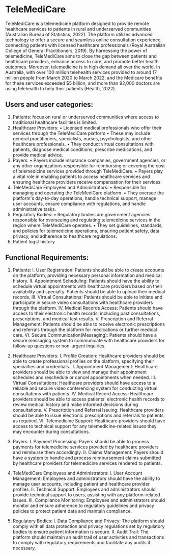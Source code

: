 # TeleMediCare

TeleMediCare is a telemedicine platform designed to provide remote healthcare services to
patients in rural and underserved communities (Australian Bureau of Statistics, 2022). The
platform utilizes advanced technology to offer a secure and seamless online consultation
experience, connecting patients with licensed healthcare professionals (Royal Australian
College of General Practitioners, 2019). By harnessing the power of telemedicine,
TeleMediCare aims to close the gap between patients and healthcare providers, enhance
access to care, and promote better health outcomes. Moreover, telemedicine is in high demand
all over the world. In Australia, with over 100 million telehealth services provided to around 17
million people from March 2020 to March 2022, and the Medicare benefits for these services
exceeded $5 billion, and more than 92,000 doctors are using telehealth to help their patients
(Health, 2022).

## Users and user categories:

1. Patients: focus on rural or underserved communities where access to traditional healthcare facilities is limited.
2. Healthcare Providers:
   • Licensed medical professionals who offer their services through the TeleMediCare platform
   • These may include general practitioners, specialists, nurses, psychologists, and other healthcare professionals.
   • They conduct virtual consultations with patients, diagnose medical conditions, prescribe medications, and provide medical advice.
3. Payers:
   • Payers include insurance companies, government agencies, or any other organizations responsible for reimbursing or covering the cost of telemedicine services provided through TeleMediCare.
   • Payers play a vital role in enabling patients to access healthcare services and ensuring healthcare providers receive compensation for their services.
4. TeleMediCare Employees and Administrators:
   • Responsible for managing and operating the TeleMediCare platform.
   • They oversee the platform's day-to-day operations, handle technical support, manage user accounts, ensure compliance with regulations, and handle administrative tasks.
5. Regulatory Bodies:
   • Regulatory bodies are government agencies responsible for overseeing and regulating telemedicine services in the region where TeleMediCare operates.
   • They set guidelines, standards, and policies for telemedicine operations, ensuring patient safety, data privacy, and adherence to healthcare regulations.
6. Patient logs/ history

## Functional Requirements:

1. Patients:
   I. User Registration: Patients should be able to create accounts on the platform, providing necessary personal information and medical history.
   II. Appointment Scheduling: Patients should have the ability to schedule virtual appointments with healthcare providers based on their availability and specialty. Patients should be able to upload their medical records.
   III. Virtual Consultations: Patients should be able to initiate and participate in secure video consultations with healthcare providers through the platform.
   IV. Medical Records Access: Patients should have access to their electronic health records, including past consultations, prescriptions, and medical test results.
   V. Prescription and Referral Management: Patients should be able to receive electronic prescriptions and referrals through the platform for medications or further medical care.
   VI. Secure Communication(Messaging): Patients should have a secure messaging system to communicate with healthcare providers for follow-up questions or non-urgent inquiries.

2. Healthcare Providers:
   I. Profile Creation: Healthcare providers should be able to create professional profiles on the platform, specifying their specialties and credentials.
   II. Appointment Management: Healthcare providers should be able to view and manage their appointment schedules and reschedule or cancel appointments when needed.
   III. Virtual Consultations: Healthcare providers should have access to a reliable and secure video conferencing system for conducting virtual consultations with patients.
   IV. Medical Record Access: Healthcare providers should be able to access patients' electronic health records to review medical history and make informed decisions during consultations.
   V. Prescription and Referral Issuing: Healthcare providers should be able to issue electronic prescriptions and referrals to patients as required.
   VI. Telemedicine Support: Healthcare providers should have access to technical support for any telemedicine-related issues they may encounter during consultations.

3. Payers:
   I. Payment Processing: Payers should be able to process payments for telemedicine services provided by healthcare providers and reimburse them accordingly.
   II. Claims Management: Payers should have a system to handle and process reimbursement claims submitted by healthcare providers for telemedicine services rendered to patients.

4. TeleMediCare Employees and Administrators:
   I. User Account Management: Employees and administrators should have the ability to manage user accounts, including patient and healthcare provider profiles.
   II. Technical Support: Employees and administrators should provide technical support to users, assisting with any platform-related issues.
   III. Compliance Monitoring: Employees and administrators should monitor and ensure adherence to regulatory guidelines and privacy policies to protect patient data and maintain compliance.

5. Regulatory Bodies:
   I. Data Compliance and Privacy: The platform should comply with all data protection and privacy regulations set by regulatory bodies to ensure patient information is secure.
   II. Audit Trail: The platform should maintain an audit trail of user activities and transactions to comply with regulatory requirements and facilitate any audits if necessary.
